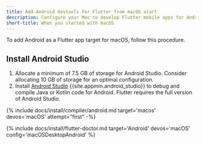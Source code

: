 ```yaml
---
title: Add Android devtools for Flutter from macOS start
description: Configure your Mac to develop Flutter mobile apps for Android.
short-title: When you started with macOS
---
```


To add Android as a Flutter app target for macOS, follow this procedure.

## Install Android Studio

1. Allocate a minimum of 7.5 GB of storage for Android Studio.
   Consider allocating 10 GB of storage for an optimal configuration.
1. Install [Android Studio][] {{site.appmin.android_studio}} to debug and compile
   Java or Kotlin code for Android.
   Flutter requires the full version of Android Studio.

{% include docs/install/compiler/android.md
   target='macos'
   devos='macOS'
   attempt="first" -%}

{% include docs/install/flutter-doctor.md
   target='Android'
   devos='macOS'
   config='macOSDesktopAndroid' %}

[Android Studio]: https://developer.android.com/studio/install#mac
